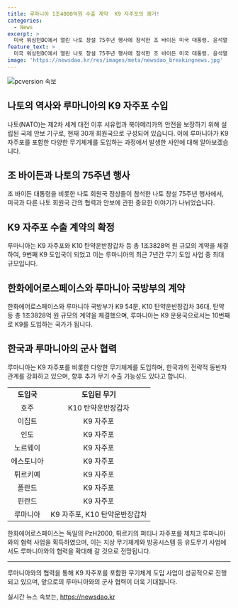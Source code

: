```yaml
---
title: 루마니아 1조4000억원 수출 계약  K9 자주포의 쾌거!
categories:
  - News
excerpt: >
  미국 워싱턴DC에서 열린 나토 창설 75주년 행사에 참석한 조 바이든 미국 대통령. 윤석열 대통령이 미국을 방문 중인 가운데, 루마니아가 K9 자주포 1조4000억원에 도입했다. 루마니아는 나토 회원국으로 6번째 도입국이며, 동유럽의 방위산업 협력국으로 부상하고 있다. 이번 계약으로 K9 누적 수출액은 13조원을 돌파하며, 미국과의 전략적 동반자 관계를 토대로 추가 무기 수출 가능성도 열렸다. 방사청은 루마니아와의 협력을 향후 더 확대할 계획이다.
feature_text: >
  미국 워싱턴DC에서 열린 나토 창설 75주년 행사에 참석한 조 바이든 미국 대통령. 윤석열 대통령이 미국을 방문 중인 가운데, 루마니아가 K9 자주포 1조4000억원에 도입했다. 루마니아는 나토 회원국으로 6번째 도입국이며, 동유럽의 방위산업 협력국으로 부상하고 있다. 이번 계약으로 K9 누적 수출액은 13조원을 돌파하며, 미국과의 전략적 동반자 관계를 토대로 추가 무기 수출 가능성도 열렸다. 방사청은 루마니아와의 협력을 향후 더 확대할 계획이다.
image: 'https://newsdao.kr/res/images/meta/newsdao_breakingnews.jpg'
---
```


<p><img src="https://newsdao.kr/res/images/meta/newsdao_breakingnews.jpg" alt="pcversion 속보" /></p>

<h2 data-ke-size="size26">나토의 역사와 루마니아의 K9 자주포 수입</h2>

<p data-ke-size="size16">나토(NATO)는 제2차 세계 대전 이후 서유럽과 북아메리카의 안전을 보장하기 위해 설립된 국제 안보 기구로, 현재 30개 회원국으로 구성되어 있습니다. 이에 루마니아가 K9 자주포를 포함한 다양한 무기체계를 도입하는 과정에서 발생한 사안에 대해 알아보겠습니다.</p>

<h2 data-ke-size="size24">조 바이든과 나토의 75주년 행사</h2>

<p data-ke-size="size16">조 바이든 대통령을 비롯한 나토 회원국 정상들이 참석한 나토 창설 75주년 행사에서, 미국과 다른 나토 회원국 간의 협력과 안보에 관한 중요한 이야기가 나뉘었습니다.</p>

<h2 data-ke-size="size24">K9 자주포 수출 계약의 확정</h2>

<p data-ke-size="size16">루마니아는 K9 자주포와 K10 탄약운반장갑차 등 총 1조3828억 원 규모의 계약을 체결하여, 9번째 K9 도입국이 되었고 이는 루마니아의 최근 7년간 무기 도입 사업 중 최대 규모입니다.</p>

<h2 data-ke-size="size24">한화에어로스페이스와 루마니아 국방부의 계약</h2>

<p data-ke-size="size16">한화에어로스페이스와 루마니아 국방부가 K9 54문, K10 탄약운반장갑차 36대, 탄약 등 총 1조3828억 원 규모의 계약을 체결했으며, 루마니아는 K9 운용국으로서는 10번째로 K9를 도입하는 국가가 됩니다.</p>

<h2 data-ke-size="size24">한국과 루마니아의 군사 협력</h2>

<p data-ke-size="size16">루마니아는 K9 자주포를 비롯한 다양한 무기체계를 도입하며, 한국과의 전략적 동반자 관계를 강화하고 있으며, 향후 추가 무기 수출 가능성도 있다고 합니다.</p>

<table>
  <tr>
    <td style="text-align: center; height: 17px;"><b>도입국</b></td>
    <td style="text-align: center; height: 17px;"><b>도입된 무기</b></td>
  </tr>
  <tr>
    <td style="text-align: center; height: 17px;">호주</td>
    <td style="text-align: center; height: 17px;">K10 탄약운반장갑차</td>
  </tr>
  <tr>
    <td style="text-align: center; height: 17px;">이집트</td>
    <td style="text-align: center; height: 17px;">K9 자주포</td>
  </tr>
  <tr>
    <td style="text-align: center; height: 17px;">인도</td>
    <td style="text-align: center; height: 17px;">K9 자주포</td>
  </tr>
  <tr>
    <td style="text-align: center; height: 17px;">노르웨이</td>
    <td style="text-align: center; height: 17px;">K9 자주포</td>
  </tr>
  <tr>
    <td style="text-align: center; height: 17px;">에스토니아</td>
    <td style="text-align: center; height: 17px;">K9 자주포</td>
  </tr>
  <tr>
    <td style="text-align: center; height: 17px;">튀르키예</td>
    <td style="text-align: center; height: 17px;">K9 자주포</td>
  </tr>
  <tr>
    <td style="text-align: center; height: 17px;">폴란드</td>
    <td style="text-align: center; height: 17px;">K9 자주포</td>
  </tr>
  <tr>
    <td style="text-align: center; height: 17px;">핀란드</td>
    <td style="text-align: center; height: 17px;">K9 자주포</td>
  </tr>
  <tr>
    <td style="text-align: center; height: 17px;">루마니아</td>
    <td style="text-align: center; height: 17px;">K9 자주포, K10 탄약운반장갑차</td>
  </tr>
</table>

<p data-ke-size="size16">한화에어로스페이스는 독일의 PzH2000, 튀르키의 퍼티나 자주포를 제치고 루마니아와의 협력 사업을 획득하였으며, 이는 지상 무기체계와 방공시스템 등 유도무기 사업에서도 루마니아와의 협력을 확대해 갈 것으로 전망됩니다.</p>

<hr>

<p data-ke-size="size16">루마니아와의 협력을 통해 K9 자주포를 포함한 무기체계 도입 사업이 성공적으로 진행되고 있으며, 앞으로의 루마니아와의 군사 협력이 더욱 기대됩니다.</p>
실시간 뉴스 속보는, <a href="https://newsdao.kr" rel="dofollow">https://newsdao.kr</a>


